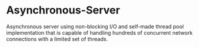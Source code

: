 # Asynchronous-Server
Asynchronous server using non-blocking I/O and self-made thread pool implementation that is capable of handling hundreds of concurrent network connections with a limited set of threads.
